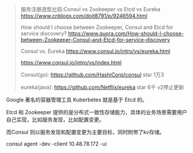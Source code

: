 

> 服务注册选型比较:Consul vs Zookeeper vs Etcd vs Eureka https://www.cnblogs.com/doit8791/p/9246594.html
>
> How should I choose between Zookeeper, Consul and Etcd for service discovery? https://www.quora.com/How-should-I-choose-between-Zookeeper-Consul-and-Etcd-for-service-discovery
>
> Consul vs. Eureka https://www.consul.io/intro/vs/eureka.html
>
> https://www.consul.io/intro/vs/index.html
>
> Consul(go): https://github.com/HashiCorp/consul   star 1万3
>
> eureka(java): https://github.com/Netflix/eureka  star 6千 v2停止更新



Google 著名的容器管理工具 Kuberbetes 就是基于 Etcd 的。



Etcd 和 Zookeeper 提供的是分布式一致性存储能力，具体的业务场景需要用户自己实现，比如服务发现，比如配置变更。

而Consul 则以服务发现和配置变更为主要目标，同时附带了kv存储。 



consul agent -dev -client 10.48.78.172 -ui

